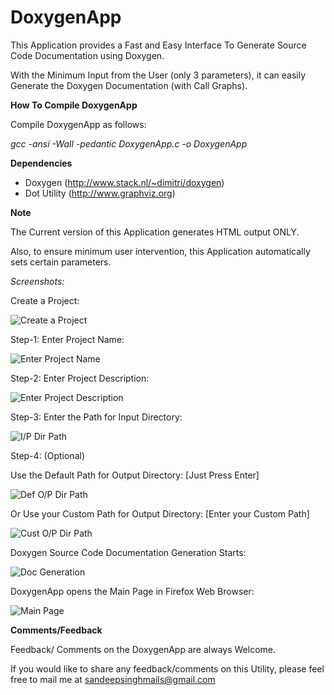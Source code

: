 DoxygenApp
==========

This Application provides a Fast and Easy Interface To Generate Source Code Documentation using Doxygen.

With the Minimum Input from the User (only 3 parameters), it can easily Generate the Doxygen Documentation (with Call Graphs).


**How To Compile DoxygenApp**

Compile DoxygenApp as follows:

*gcc -ansi -Wall -pedantic DoxygenApp.c -o DoxygenApp*


**Dependencies**

- Doxygen       (http://www.stack.nl/~dimitri/doxygen)
- Dot Utility   (http://www.graphviz.org)

**Note**

The Current version of this Application generates HTML output ONLY.

Also, to ensure minimum user intervention, this Application automatically sets certain parameters.

*Screenshots:*

Create a Project:

![Create a Project](https://raw.github.com/sandeepsinghmails/DoxygenApp/master/Images/DoxygenApp_Sample_Usage_1.jpeg)


Step-1: Enter Project Name:

![Enter Project Name](https://raw.github.com/sandeepsinghmails/DoxygenApp/master/Images/DoxygenApp_Sample_Usage_2.jpeg)


Step-2: Enter Project Description:

![Enter Project Description](https://raw.github.com/sandeepsinghmails/DoxygenApp/master/Images/DoxygenApp_Sample_Usage_3.jpeg)


Step-3: Enter the Path for Input Directory:

![I/P Dir Path](https://raw.github.com/sandeepsinghmails/DoxygenApp/master/Images/DoxygenApp_Sample_Usage_4.jpeg)


Step-4: (Optional)

Use the Default Path for Output Directory: [Just Press Enter]

![Def O/P Dir Path](https://raw.github.com/sandeepsinghmails/DoxygenApp/master/Images/DoxygenApp_Sample_Usage_5.jpeg)


Or Use your Custom Path for Output Directory: [Enter your Custom Path]

![Cust O/P Dir Path](https://raw.github.com/sandeepsinghmails/DoxygenApp/master/Images/DoxygenApp_Sample_Usage_6.jpeg)


Doxygen Source Code Documentation Generation Starts:

![Doc Generation](https://raw.github.com/sandeepsinghmails/DoxygenApp/master/Images/DoxygenApp_Sample_Usage_7.jpeg)


DoxygenApp opens the Main Page in Firefox Web Browser:

![Main Page](https://raw.github.com/sandeepsinghmails/DoxygenApp/master/Images/DoxygenApp_Sample_Usage_8.jpeg)


**Comments/Feedback**

Feedback/ Comments on the DoxygenApp are always Welcome.

If you would like to share any feedback/comments on this Utility, please feel free to mail me at sandeepsinghmails@gmail.com
